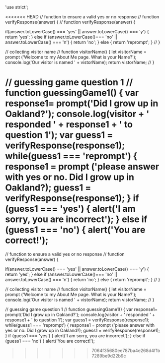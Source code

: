'use strict';

<<<<<<< HEAD
// function to ensure a valid yes or no response // function verifyResponse(answer) {
// function verifyResponse(answer) {

if(answer.toLowerCase() === 'yes' || answer.toLowerCase() === 'y') 
{ return 'yes'; 
} else if (answer.toLowerCase()=== 'no' || answer.toLowerCase() === 'n') { return 'no';
 } else { 
   return 'reprompt'; 
   } 
// }

// collecting visitor name
// function visitorName() { 
  let visitorName = prompt ('Welcome to my About Me page. What is your Name?'); console.log('Our visitor is named ' + vistorName); 
  return vistorName; 
// }

// guessing game question 1 
// function guessingGame1() { 
  var response1= prompt('Did I grow up in Oakland?'); 
  console.log(visitor + ' responded ' + response1 + ' to question 1'); 
  var guess1 = verifyResponse(response1); 
  while(guess1 === 'reprompt') { 
    response1 = prompt ('please answer with yes or no. Did I grow up in Oakland?);
     guess1 = verifyResponse(response1); 
  } 
    if (guess1 === 'yes') { 
      alert('I am sorry, you are incorrect'); 
    } else if (guess1 === 'no') { 
      alert('You are correct!');
=======
// function to ensure a valid yes or no response
// function verifyResponse(answer) {

if(answer.toLowerCase() === 'yes' || answer.toLowerCase() === 'y') {
  return 'yes';
 } else if (answer.toLowerCase()=== 'no' || answer.toLowerCase() === 'n') {
  return 'no';
 } else {
  return 'reprompt';
 }
// }

// collecting visitor name
// function visitorName() {
  let visitorName = prompt ('Welcome to my About Me page. What is your Name?');
  console.log('Our visitor is named ' + vistorName);
  return vistorName;
// }

// guessing game question 1
// function guessingGame1() {
  var response1= prompt('Did I grow up in Oakland?');
  console.log(visitor + ' responded ' + response1 + ' to question 1');
  var guess1 = verifyResponse(response1);
  while(guess1 === 'reprompt') {
    response1 = prompt ('please answer with yes or no. Did I grow up in Oakland?);
    guess1 = verifyResponse(response1);
   }
   if (guess1 === 'yes') {
      alert('I am sorry, you are incorrect');
   } else if (guess1 === 'no') {
     alert('You are correct!');
>>>>>>> 7064f35680ee787ba4e268d4f1b7289be9d22b9c
